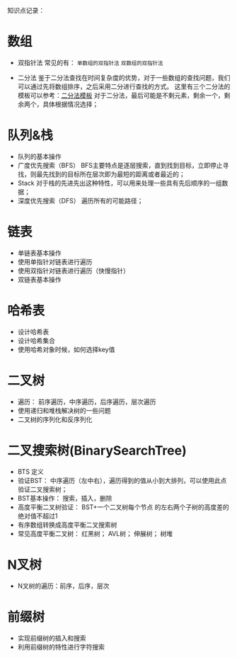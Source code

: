 知识点记录：
# 数组
-  双指针法
 常见的有：
 `单数组的双指针法`
 `双数组的双指针法`

-  二分法
鉴于二分法查找在时间复杂度的优势，对于一些数组的查找问题，我们可以通过先将数组排序，之后采用二分进行查找的方式。
这里有三个二分法的模板可以参考：[二分法模板](https://blog.csdn.net/lhc1105/article/details/89928506)
对于二分法，最后可能是不剩元素，剩余一个，剩余两个，具体根据情况选择；


# 队列&栈
- 队列的基本操作
- 广度优先搜索（BFS）
BFS主要特点是逐层搜索，直到找到目标，立即停止寻找，则最先找到的目标所在层次即为最短的距离或者最近的；
- Stack
对于栈的先进先出这种特性，可以用来处理一些具有先后顺序的一组数据；
- 深度优先搜索（DFS）
遍历所有的可能路径；
# 链表
- 单链表基本操作
- 使用单指针对链表进行遍历
- 使用双指针对链表进行遍历（快慢指针）
- 双链表基本操作

# 哈希表
- 设计哈希表
- 设计哈希集合
- 使用哈希对象时候，如何选择key值
# 二叉树
- 遍历：
前序遍历，中序遍历，后序遍历，层次遍历
- 使用递归和堆栈解决树的一些问题
- 二叉树的序列化和反序列化
# 二叉搜索树(BinarySearchTree)
- BTS 定义
- 验证BST：
中序遍历（左中右），遍历得到的值从小到大排列，可以使用此点验证二叉搜索树；
- BST基本操作：
搜索，插入，删除
- 高度平衡二叉树验证：
BST+一个二叉树每个节点 的左右两个子树的高度差的绝对值不超过1
- 有序数组转换成高度平衡二叉搜索树
- 常见高度平衡二叉树：
红黑树；
AVL树；
伸展树；
树堆
# N叉树
- N叉树的遍历：前序，后序，层次
# 前缀树
- 实现前缀树的插入和搜索
- 利用前缀树的特性进行字符搜索
